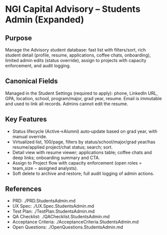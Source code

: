 # NGI Capital Advisory – Students Admin (Expanded)

## Purpose
Manage the Advisory student database: fast list with filters/sort, rich student detail (profile, resume, applications, coffee chats, onboarding), limited admin edits (status override), assign to projects with capacity enforcement, and audit logging.

## Canonical Fields
Managed in the Student Settings (required to apply): phone, LinkedIn URL, GPA, location, school, program/major, grad year, resume. Email is immutable and used to link all records. Admins cannot edit the resume.

## Key Features
- Status lifecycle (Active→Alumni) auto‑update based on grad year, with manual override.
- Virtualized list, 100/page, filters by status/school/major/grad year/has resume/applied project/chat status; search; sort.
- Detail view with resume viewer; applications table; coffee chats and deep links; onboarding summary and CTA.
- Assign to Project flow with capacity enforcement (open roles = team_size − assigned analysts).
- Soft delete to archive and restore; full audit logging of admin actions.

## References
- PRD: ./PRD.StudentsAdmin.md
- UX Spec: ./UX.Spec.StudentsAdmin.md
- Test Plan: ./TestPlan.StudentsAdmin.md
- QA Checklist: ./QAChecklist.StudentsAdmin.md
- Acceptance Criteria: ./AcceptanceCriteria.StudentsAdmin.md
- Open Questions: ./OpenQuestions.StudentsAdmin.md
